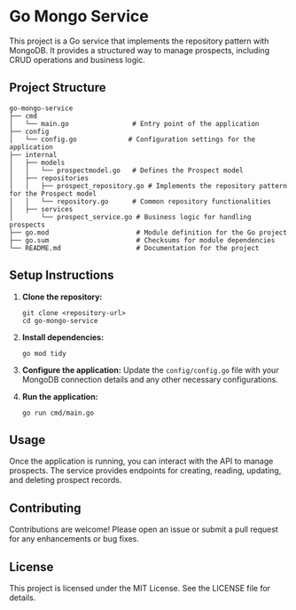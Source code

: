 # Go Mongo Service

This project is a Go service that implements the repository pattern with MongoDB. It provides a structured way to manage prospects, including CRUD operations and business logic.

## Project Structure

```
go-mongo-service
├── cmd
│   └── main.go                # Entry point of the application
├── config
│   └── config.go             # Configuration settings for the application
├── internal
│   ├── models
│   │   └── prospectmodel.go   # Defines the Prospect model
│   ├── repositories
│   │   ├── prospect_repository.go # Implements the repository pattern for the Prospect model
│   │   └── repository.go      # Common repository functionalities
│   ├── services
│       └── prospect_service.go # Business logic for handling prospects
├── go.mod                      # Module definition for the Go project
├── go.sum                      # Checksums for module dependencies
└── README.md                   # Documentation for the project
```

## Setup Instructions

1. **Clone the repository:**
   ```
   git clone <repository-url>
   cd go-mongo-service
   ```

2. **Install dependencies:**
   ```
   go mod tidy
   ```

3. **Configure the application:**
   Update the `config/config.go` file with your MongoDB connection details and any other necessary configurations.

4. **Run the application:**
   ```
   go run cmd/main.go
   ```

## Usage

Once the application is running, you can interact with the API to manage prospects. The service provides endpoints for creating, reading, updating, and deleting prospect records.

## Contributing

Contributions are welcome! Please open an issue or submit a pull request for any enhancements or bug fixes.

## License

This project is licensed under the MIT License. See the LICENSE file for details.